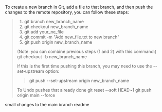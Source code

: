 To create a new branch in Git, add a file to that branch, and then push the changes to the remote repository,
you can follow these steps:

> 1. git branch new_branch_name
> 2. git checkout new_branch_name
> 3. git add your_ne_file
> 4. git commit -m "Add new_file.txt to new branch"
> 5. git push origin new_branch_name
> 
> 
> (Note: you can combine previous steps (1 and 2) with this command:)
> git checkout -b new_branch_name
> 
> 
> If this is the first time pushing this branch, you may need to use the --set-upstream option:
>> git push --set-upstream origin new_branch_name 
> 
> To Undo pushes that already done
> git reset --soft HEAD~1
> git push origin main --force


small changes to the main branch readme